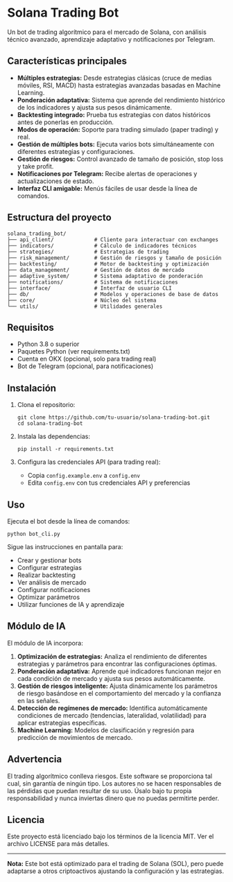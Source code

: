 # Solana Trading Bot

Un bot de trading algorítmico para el mercado de Solana, con análisis técnico avanzado, aprendizaje adaptativo y notificaciones por Telegram.

## Características principales

- **Múltiples estrategias:** Desde estrategias clásicas (cruce de medias móviles, RSI, MACD) hasta estrategias avanzadas basadas en Machine Learning.
- **Ponderación adaptativa:** Sistema que aprende del rendimiento histórico de los indicadores y ajusta sus pesos dinámicamente.
- **Backtesting integrado:** Prueba tus estrategias con datos históricos antes de ponerlas en producción.
- **Modos de operación:** Soporte para trading simulado (paper trading) y real.
- **Gestión de múltiples bots:** Ejecuta varios bots simultáneamente con diferentes estrategias y configuraciones.
- **Gestión de riesgos:** Control avanzado de tamaño de posición, stop loss y take profit.
- **Notificaciones por Telegram:** Recibe alertas de operaciones y actualizaciones de estado.
- **Interfaz CLI amigable:** Menús fáciles de usar desde la línea de comandos.

## Estructura del proyecto

```
solana_trading_bot/
├── api_client/             # Cliente para interactuar con exchanges
├── indicators/             # Cálculo de indicadores técnicos
├── strategies/             # Estrategias de trading
├── risk_management/        # Gestión de riesgos y tamaño de posición
├── backtesting/            # Motor de backtesting y optimización
├── data_management/        # Gestión de datos de mercado
├── adaptive_system/        # Sistema adaptativo de ponderación
├── notifications/          # Sistema de notificaciones
├── interface/              # Interfaz de usuario CLI
├── db/                     # Modelos y operaciones de base de datos
├── core/                   # Núcleo del sistema
└── utils/                  # Utilidades generales
```

## Requisitos

- Python 3.8 o superior
- Paquetes Python (ver requirements.txt)
- Cuenta en OKX (opcional, solo para trading real)
- Bot de Telegram (opcional, para notificaciones)

## Instalación

1. Clona el repositorio:
   ```
   git clone https://github.com/tu-usuario/solana-trading-bot.git
   cd solana-trading-bot
   ```

2. Instala las dependencias:
   ```
   pip install -r requirements.txt
   ```

3. Configura las credenciales API (para trading real):
   - Copia `config.example.env` a `config.env`
   - Edita `config.env` con tus credenciales API y preferencias

## Uso

Ejecuta el bot desde la línea de comandos:

```
python bot_cli.py
```

Sigue las instrucciones en pantalla para:
- Crear y gestionar bots
- Configurar estrategias
- Realizar backtesting
- Ver análisis de mercado
- Configurar notificaciones
- Optimizar parámetros
- Utilizar funciones de IA y aprendizaje

## Módulo de IA

El módulo de IA incorpora:

1. **Optimización de estrategias:** Analiza el rendimiento de diferentes estrategias y parámetros para encontrar las configuraciones óptimas.
2. **Ponderación adaptativa:** Aprende qué indicadores funcionan mejor en cada condición de mercado y ajusta sus pesos automáticamente.
3. **Gestión de riesgos inteligente:** Ajusta dinámicamente los parámetros de riesgo basándose en el comportamiento del mercado y la confianza en las señales.
4. **Detección de regímenes de mercado:** Identifica automáticamente condiciones de mercado (tendencias, lateralidad, volatilidad) para aplicar estrategias específicas.
5. **Machine Learning:** Modelos de clasificación y regresión para predicción de movimientos de mercado.

## Advertencia

El trading algorítmico conlleva riesgos. Este software se proporciona tal cual, sin garantía de ningún tipo. Los autores no se hacen responsables de las pérdidas que puedan resultar de su uso. Úsalo bajo tu propia responsabilidad y nunca inviertas dinero que no puedas permitirte perder.

## Licencia

Este proyecto está licenciado bajo los términos de la licencia MIT. Ver el archivo LICENSE para más detalles.

---

**Nota:** Este bot está optimizado para el trading de Solana (SOL), pero puede adaptarse a otros criptoactivos ajustando la configuración y las estrategias.